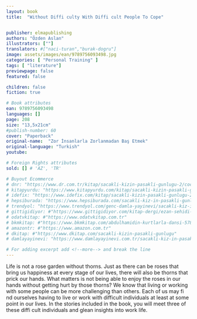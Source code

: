 ```yaml
---
layout: book
title:  "Without Diffi culty With Diffi cult People To Cope"


publisher: elmapublishing
authors: "Özden Aslan"
illustrators: [""]
translators: #["naci-turan","burak-dogru"]
image: assets/images/ean/9789756093498.jpg
categories: [ "Personal Training" ]
tags: [ "literature"]
previewpage: false
featured: false

children: false
fiction: true

# Book attributes
ean: 9789756093498
languages: []
page: 208
size: "13,5x21cm"
#publish-number: 60
cover: "Paperback"
original-name:  "Zor İnsanlarla Zorlanmadan Baş Etmek"
original-language: "Turkish"
youtube:

# Foreign Rights attributes
sold: [] # 'AZ', 'TR'

# Buyout Ecommerce
# dnr: "https://www.dr.com.tr/kitap/sacakli-kizin-pasakli-gunlugu-2/cocuk-ve-genclik/genclik-10-yas/roman-oyku/urunno=0001893059001"
# kitapyurdu: "https://www.kitapyurdu.com/kitap/sacakli-kizin-pasakli-gunlugu-2-/560122.html&filter_name=Sa%C3%A7akl%C4%B1+K%C4%B1z%27%C4%B1n+Pasakl%C4%B1+G%C3%BCnl%C3%BC%C4%9F%C3%BC+2"
# idefix: "https://www.idefix.com/kitap/sacakli-kizin-pasakli-gunlugu-2/cocuk-ve-genclik/genclik-10-yas/roman-oyku/urunno=0001893059001"
# hepsiburada: "https://www.hepsiburada.com/sacakli-kiz-in-pasakli-gunlugu-2-damla-yayinevi-p-HBV000012ER86"
# trendyol: "https://www.trendyol.com/genc-damla-yayinevi/sacakli-kiz-in-pasakli-gunlugu-2-p-54825777"
# gittigidiyor: #"https://www.gittigidiyor.com/kitap-dergi/ezan-sehidi-adnan-menderes_pdp_732728793"
# odatvkitap: #"https://www.odatvkitap.com.tr"
# bkmkitap: #"https://www.bkmkitap.com/abdulhamidin-kurtlarla-dansi-578226"
# amazontr: #"https://www.amazon.com.tr"
# dkitap: #"https://www.dkitap.com/sacakli-kizin-pasakli-gunlugu"
# damlayayinevi: "https://www.damlayayinevi.com.tr/sacakli-kiz-in-pasakli-gunlugu-2-bu-iste-bi-terslik-var"

# For adding excerpt add <!--more--> and break the line
---
```

Life is not a rose garden without thorns. Just as
there can be roses that bring us happiness at every stage of our lives, there will also be thorns that
prick our hands. What matters is not being able to
enjoy the roses in our hands without getting hurt by
those thorns?
We know that living or working with some people
can be more challenging than others. Each of us
may fi nd ourselves having to live or work with difficult individuals at least at some point in our lives.
In the stories included in the book, you will meet
three of these diffi cult individuals and glean insights into work life.
<!--more--> 

